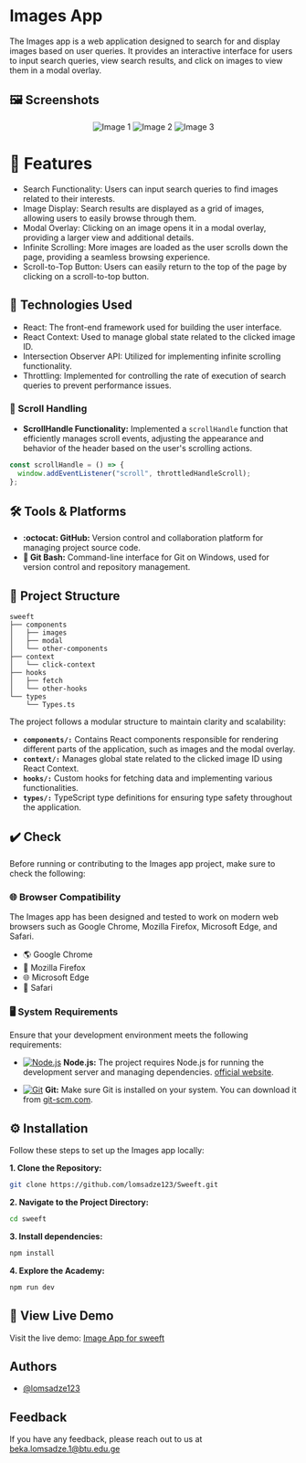 # Images App

The Images app is a web application designed to search for and display images based on user queries. It provides an interactive interface for users to input search queries, view search results, and click on images to view them in a modal overlay.

## 🖼️ Screenshots

<p align="center">
  <img src="https://github.com/lomsadze123/Sweeft/assets/91826108/35c55a55-a192-4281-9b02-445e4ca982d5" alt="Image 1">
  <img src="https://github.com/lomsadze123/Sweeft/assets/91826108/6a803cf6-fe25-4747-820f-1057ab8debb0" alt="Image 2">
  <img src="https://github.com/lomsadze123/Sweeft/assets/91826108/544ad439-49a4-4afe-a52f-a58d0de8bc2b" alt="Image 3">
</p>

# 🚀 Features

- Search Functionality: Users can input search queries to find images related to their interests.
- Image Display: Search results are displayed as a grid of images, allowing users to easily browse through them.
- Modal Overlay: Clicking on an image opens it in a modal overlay, providing a larger view and additional details.
- Infinite Scrolling: More images are loaded as the user scrolls down the page, providing a seamless browsing experience.
- Scroll-to-Top Button: Users can easily return to the top of the page by clicking on a scroll-to-top button.

## 🚀 Technologies Used

- React: The front-end framework used for building the user interface.
- React Context: Used to manage global state related to the clicked image ID.
- Intersection Observer API: Utilized for implementing infinite scrolling functionality.
- Throttling: Implemented for controlling the rate of execution of search queries to prevent performance issues.

### 🔄 Scroll Handling

- **ScrollHandle Functionality:** Implemented a `scrollHandle` function that efficiently manages scroll events, adjusting the appearance and behavior of the header based on the user's scrolling actions.

```javascript
const scrollHandle = () => {
  window.addEventListener("scroll", throttledHandleScroll);
};
```

## 🛠️ Tools & Platforms

- **:octocat: GitHub:** Version control and collaboration platform for managing project source code.
- **:shell: Git Bash:** Command-line interface for Git on Windows, used for version control and repository management.

## 📂 Project Structure

```plaintext
sweeft
├── components
│   ├── images
│   ├── modal
│   └── other-components
├── context
│   └── click-context
├── hooks
│   ├── fetch
│   └── other-hooks
└── types
    └── Types.ts
```

The project follows a modular structure to maintain clarity and scalability:

- **`components/:`** Contains React components responsible for rendering different parts of the application, such as images and the modal overlay.
- **`context/:`** Manages global state related to the clicked image ID using React Context.
- **`hooks/:`** Custom hooks for fetching data and implementing various functionalities.
- **`types/:`** TypeScript type definitions for ensuring type safety throughout the application.

## ✔️ Check

Before running or contributing to the Images app project, make sure to check the following:

### 🌐 Browser Compatibility

The Images app has been designed and tested to work on modern web browsers such as Google Chrome, Mozilla Firefox, Microsoft Edge, and Safari.

- 🌎 Google Chrome
- 🦊 Mozilla Firefox
- 🌐 Microsoft Edge
- 🧭 Safari

### 🖥️ System Requirements

Ensure that your development environment meets the following requirements:

- [![Node.js](https://img.shields.io/badge/Node.js-informational?style=flat&logo=node.js&logoColor=white&color=339933)](https://nodejs.org/) **Node.js:** The project requires Node.js for running the development server and managing dependencies. [official website](https://nodejs.org/).

- [![Git](https://img.shields.io/badge/Git-informational?style=flat&logo=git&logoColor=white&color=F05032)](https://git-scm.com/) **Git:** Make sure Git is installed on your system. You can download it from [git-scm.com](https://git-scm.com/).

## ⚙️ Installation

Follow these steps to set up the Images app locally:

**1. Clone the Repository:**

```bash
git clone https://github.com/lomsadze123/Sweeft.git
```

**2. Navigate to the Project Directory:**

```bash
cd sweeft

```

**3. Install dependencies:**

```bash
npm install
```

**4. Explore the Academy:**

```bash
npm run dev
```

## 🚀 View Live Demo

Visit the live demo: [Image App for sweeft](https://main--tbc-usaid-marteli.netlify.app/)

<!-- ## 🌟 Features

- :iphone: Responsive Navigation (Flex, Grid)
- :art: Dynamic Rendering
- :flower_playing_cards: Card Components
- :carousel_horse: Slider
- :accordion: Accordion
- :building_construction: Model-View-Controller (MVC) Architecture
- :gear: Throttling -->

## Authors

- [@lomsadze123](https://github.com/lomsadze123)

## Feedback

If you have any feedback, please reach out to us at beka.lomsadze.1@btu.edu.ge
